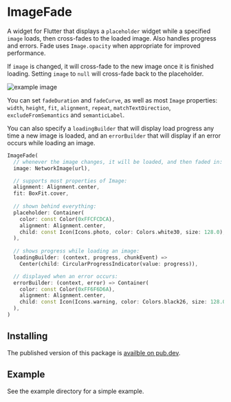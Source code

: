 # ImageFade

A widget for Flutter that displays a `placeholder` widget while a specified `image` loads, then cross-fades to the loaded image. Also handles progress and errors. Fade uses `Image.opacity` when appropriate for improved performance.

If `image` is changed, it will cross-fade to the new image once it is finished loading. Setting `image` to `null` will cross-fade back to the placeholder.

![example image](https://gskinner.github.io/image_fade/example_v0_2_0.gif)

You can set `fadeDuration` and `fadeCurve`, as well as most `Image` properties:
`width`, `height`, `fit`, `alignment`, `repeat`, `matchTextDirection`, `excludeFromSemantics` and `semanticLabel`.

You can also specify a `loadingBuilder` that will display load progress any time a new image is loaded, and an `errorBuilder` that will display if an error occurs while loading an image.

``` dart
ImageFade(
  // whenever the image changes, it will be loaded, and then faded in: 
  image: NetworkImage(url),

  // supports most properties of Image:
  alignment: Alignment.center,
  fit: BoxFit.cover,
  
  // shown behind everything:
  placeholder: Container(
    color: const Color(0xFFCFCDCA),
    alignment: Alignment.center,
    child: const Icon(Icons.photo, color: Colors.white30, size: 128.0),
  ),
  
  // shows progress while loading an image:
  loadingBuilder: (context, progress, chunkEvent) =>
    Center(child: CircularProgressIndicator(value: progress)),

  // displayed when an error occurs:
  errorBuilder: (context, error) => Container(
    color: const Color(0xFF6F6D6A),
    alignment: Alignment.center,
    child: const Icon(Icons.warning, color: Colors.black26, size: 128.0),
  ),
)
```


## Installing
The published version of this package is [availble on pub.dev](https://pub.dev/packages/image_fade).

## Example

See the example directory for a simple example.
